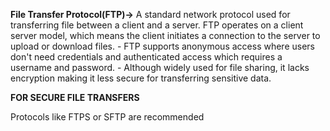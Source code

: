 
**File Transfer Protocol(FTP)->** A standard network protocol used for transferring file between a client and a server. FTP operates on a client server model, which means the client initiates a connection to the server to upload or download files.
	- FTP supports anonymous access where users don't need credentials and authenticated access which requires a username and password.
	- Although widely used for file sharing, it lacks encryption making it less secure for transferring sensitive data.


**FOR SECURE FILE TRANSFERS**

Protocols like FTPS or SFTP are recommended